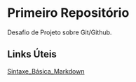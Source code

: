 # Primeiro Repositório
Desafio de Projeto sobre Git/Github.

## Links Úteis
[Sintaxe_Básica_Markdown](https://www.markdownguide.org/basic-syntax)
